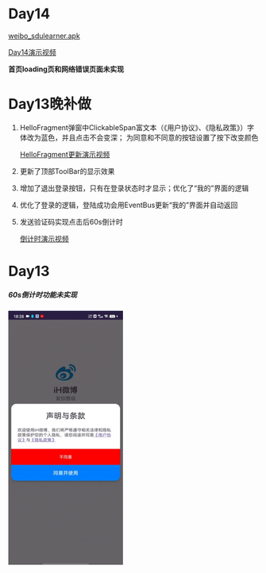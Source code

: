 # Day14

[weibo_sdulearner.apk](./app/debug/app-debug.apk)

[Day14演示视频](./videos/Screenrecording_20240614_170749.mp4)

**首页loading页和网络错误页面未实现** 

# Day13晚补做

1. HelloFragment弹窗中ClickableSpan富文本（《用户协议》、《隐私政策》）字体改为蓝色，并且点击不会变深；
   为同意和不同意的按钮设置了按下改变颜色

   [HelloFragment更新演示视频](./videos/Screen_recording_20240613_205702.webm)

2. 更新了顶部ToolBar的显示效果

3. 增加了退出登录按钮，只有在登录状态时才显示；优化了“我的”界面的逻辑

4. 优化了登录的逻辑，登陆成功会用EventBus更新“我的”界面并自动返回

5. 发送验证码实现点击后60s倒计时

   [倒计时演示视频](./videos/Screenrecording_20240614_165736.mp4)





# Day13

##### 60s倒计时功能未实现

<img src="./videos/Screenrecording_20240613_182852.gif" alt="weibo_sdulearner" title="weibo_sdulearner" style="zoom:50%;"/>

